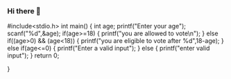 ### Hi there 👋

<!--
**narendra192110498/narendra192110498** is a ✨ _special_ ✨ repository because its `README.md` (this file) appears on your GitHub profile.

Here are some ideas to get you started:

- 🔭 I’m currently working on ...
- 🌱 I’m currently learning ...
- 👯 I’m looking to collaborate on ...
- 🤔 I’m looking for help with ...
- 💬 Ask me about ...
- 📫 How to reach me: ...
- 😄 Pronouns: ...
- ⚡ Fun fact: ...
-->
#include<stdio.h>
int main()
{
	int age;
	printf("Enter your age");
	scanf("%d",&age);
	if(age>=18)
	{
		printf("you are allowed to vote\n");
	}
	else if((age>0) && (age<18))
	{
		printf("you are eligible to vote after %d",18-age);
	}
	else if(age<=0)
	{
		printf("Enter a valid input");
	}
	else
	{
		printf("enter valid input");
	}
	return 0;
		
}
